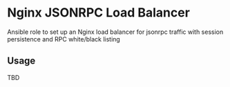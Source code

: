 # Nginx JSONRPC Load Balancer

Ansible role to set up an Nginx load balancer for jsonrpc traffic with session persistence and RPC white/black listing

## Usage

TBD
